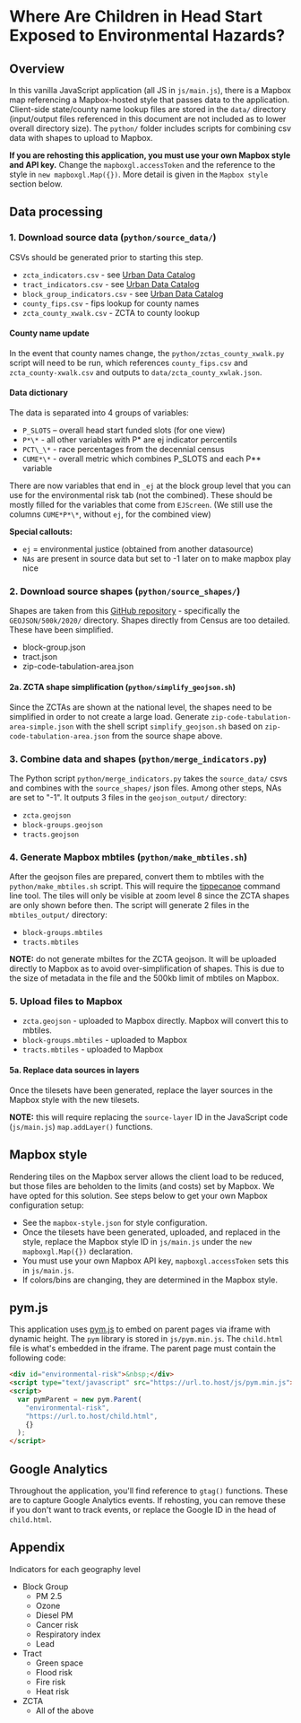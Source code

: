 # Where Are Children in Head Start Exposed to Environmental Hazards?

## Overview

In this vanilla JavaScript application (all JS in `js/main.js`), there is a Mapbox map referencing a Mapbox-hosted style that passes data to the application.
Client-side state/county name lookup files are stored in the `data/` directory (input/output files referenced in this document are not included as to lower overall directory size).
The `python/` folder includes scripts for combining csv data with shapes to upload to Mapbox.

**If you are rehosting this application, you must use your own Mapbox style and API key.** Change the `mapboxgl.accessToken` and the reference to the style in `new mapboxgl.Map({})`. More detail is given in the `Mapbox style` section below.

## Data processing

### 1. Download source data (`python/source_data/`)

CSVs should be generated prior to starting this step.

- `zcta_indicators.csv` - see [Urban Data Catalog](https://datacatalog.urban.org/dataset/where-are-children-head-start-exposed-environmental-hazards)
- `tract_indicators.csv` - see [Urban Data Catalog](https://datacatalog.urban.org/dataset/where-are-children-head-start-exposed-environmental-hazards)
- `block_group_indicators.csv` - see [Urban Data Catalog](https://datacatalog.urban.org/dataset/where-are-children-head-start-exposed-environmental-hazards)
- `county_fips.csv` - fips lookup for county names
- `zcta_county_xwalk.csv` - ZCTA to county lookup

#### County name update

In the event that county names change, the `python/zctas_county_xwalk.py` script will need to be run, which references `county_fips.csv` and `zcta_county-xwalk.csv` and outputs to `data/zcta_county_xwlak.json`.

#### Data dictionary

The data is separated into 4 groups of variables:

- `P_SLOTS` – overall head start funded slots (for one view)
- `P*\*` - all other variables with P\* are ej indicator percentils
- `PCT\_\*` - race percentages from the decennial census
- `CUME*\*` - overall metric which combines P_SLOTS and each P\*\* variable

There are now variables that end in `_ej` at the block group level that you can use for the environmental risk tab (not the combined). These should be mostly filled for the variables that come from `EJScreen`. (We still use the columns `CUME*P*\*`, without `ej`, for the combined view)

**Special callouts:**

- `ej` = environmental justice (obtained from another datasource)
- `NAs` are present in source data but set to -1 later on to make mapbox play nice

### 2. Download source shapes (`python/source_shapes/`)

Shapes are taken from this [GitHub repository](https://github.com/loganpowell/census-geojson/tree/master/GeoJSON/500k/2020) - specifically the `GEOJSON/500k/2020/` directory. Shapes directly from Census are too detailed. These have been simplified.

- block-group.json
- tract.json
- zip-code-tabulation-area.json

#### 2a. ZCTA shape simplification (`python/simplify_geojson.sh`)

Since the ZCTAs are shown at the national level, the shapes need to be simplified in order to not create a large load. Generate `zip-code-tabulation-area-simple.json` with the shell script `simplify_geojson.sh` based on `zip-code-tabulation-area.json` from the source shape above.

### 3. Combine data and shapes (`python/merge_indicators.py`)

The Python script `python/merge_indicators.py` takes the `source_data/` csvs and combines with the `source_shapes/` json files. Among other steps, NAs are set to "-1". It outputs 3 files in the `geojson_output/` directory:

- `zcta.geojson`
- `block-groups.geojson`
- `tracts.geojson`

### 4. Generate Mapbox mbtiles (`python/make_mbtiles.sh`)

After the geojson files are prepared, convert them to mbtiles with the `python/make_mbtiles.sh` script. This will require the [tippecanoe](https://github.com/felt/tippecanoe) command line tool. The tiles will only be visible at zoom level 8 since the ZCTA shapes are only shown before then. The script will generate 2 files in the `mbtiles_output/` directory:

- `block-groups.mbtiles`
- `tracts.mbtiles`

**NOTE:** do not generate mbiltes for the ZCTA geojson. It will be uploaded directly to Mapbox as to avoid over-simplification of shapes. This is due to the size of metadata in the file and the 500kb limit of mbtiles on Mapbox.

### 5. Upload files to Mapbox

- `zcta.geojson` - uploaded to Mapbox directly. Mapbox will convert this to mbtiles.
- `block-groups.mbtiles` - uploaded to Mapbox
- `tracts.mbtiles` - uploaded to Mapbox

#### 5a. Replace data sources in layers

Once the tilesets have been generated, replace the layer sources in the Mapbox style with the new tilesets.

**NOTE:** this will require replacing the `source-layer` ID in the JavaScript code (`js/main.js`) `map.addLayer()` functions.

## Mapbox style

Rendering tiles on the Mapbox server allows the client load to be reduced, but those files are beholden to the limits (and costs) set by Mapbox. We have opted for this solution. See steps below to get your own Mapbox configuration setup:

- See the `mapbox-style.json` for style configuration.
- Once the tilesets have been generated, uploaded, and replaced in the style, replace the Mapbox style ID in `js/main.js` under the `new mapboxgl.Map({})` declaration.
- You must use your own Mapbox API key, `mapboxgl.accessToken` sets this in `js/main.js`.
- If colors/bins are changing, they are determined in the Mapbox style.

## pym.js

This application uses [pym.js](http://blog.apps.npr.org/pym.js/) to embed on parent pages via iframe with dynamic height. The `pym` library is stored in `js/pym.min.js`. The `child.html` file is what's embedded in the iframe. The parent page must contain the following code:

```html
<div id="environmental-risk">&nbsp;</div>
<script type="text/javascript" src="https://url.to.host/js/pym.min.js"></script>
<script>
  var pymParent = new pym.Parent(
    "environmental-risk",
    "https://url.to.host/child.html",
    {}
  );
</script>
```

## Google Analytics

Throughout the application, you'll find reference to `gtag()` functions. These are to capture Google Analytics events. If rehosting, you can remove these if you don't want to track events, or replace the Google ID in the head of `child.html`.

## Appendix

Indicators for each geography level

- Block Group
  - PM 2.5
  - Ozone
  - Diesel PM
  - Cancer risk
  - Respiratory index
  - Lead
- Tract
  - Green space
  - Flood risk
  - Fire risk
  - Heat risk
- ZCTA
  - All of the above
